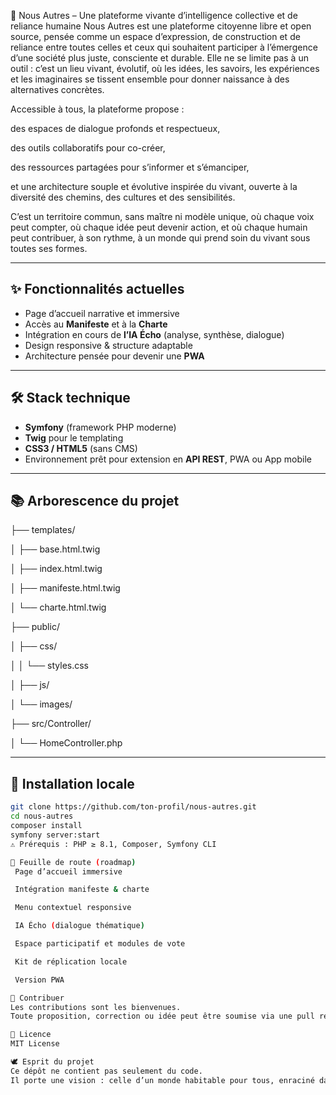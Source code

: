 🌱 Nous Autres – Une plateforme vivante d’intelligence collective et de reliance humaine
Nous Autres est une plateforme citoyenne libre et open source, pensée comme un espace d’expression, de construction et de reliance entre toutes celles et ceux qui souhaitent participer à l’émergence d’une société plus juste, consciente et durable.
Elle ne se limite pas à un outil : c’est un lieu vivant, évolutif, où les idées, les savoirs, les expériences et les imaginaires se tissent ensemble pour donner naissance à des alternatives concrètes.

Accessible à tous, la plateforme propose :

des espaces de dialogue profonds et respectueux,

des outils collaboratifs pour co-créer,

des ressources partagées pour s’informer et s’émanciper,

et une architecture souple et évolutive inspirée du vivant, ouverte à la diversité des chemins, des cultures et des sensibilités.

C’est un territoire commun, sans maître ni modèle unique, où chaque voix peut compter, où chaque idée peut devenir action, et où chaque humain peut contribuer, à son rythme, à un monde qui prend soin du vivant sous toutes ses formes.

---

## ✨ Fonctionnalités actuelles

- Page d’accueil narrative et immersive
- Accès au **Manifeste** et à la **Charte**
- Intégration en cours de **l’IA Écho** (analyse, synthèse, dialogue)
- Design responsive & structure adaptable
- Architecture pensée pour devenir une **PWA**

---

## 🛠️ Stack technique

- **Symfony** (framework PHP moderne)
- **Twig** pour le templating
- **CSS3 / HTML5** (sans CMS)
- Environnement prêt pour extension en **API REST**, PWA ou App mobile

---

## 📚 Arborescence du projet

├── templates/

│ ├── base.html.twig

│ ├── index.html.twig

│ ├── manifeste.html.twig

│ └── charte.html.twig

├── public/

│ ├── css/

│ │ └── styles.css

│ ├── js/

│ └── images/

├── src/Controller/

│ └── HomeController.php


---

## 🚀 Installation locale

```bash
git clone https://github.com/ton-profil/nous-autres.git
cd nous-autres
composer install
symfony server:start
⚠️ Prérequis : PHP ≥ 8.1, Composer, Symfony CLI

🧭 Feuille de route (roadmap)
 Page d’accueil immersive

 Intégration manifeste & charte

 Menu contextuel responsive

 IA Écho (dialogue thématique)

 Espace participatif et modules de vote

 Kit de réplication locale

 Version PWA

🤝 Contribuer
Les contributions sont les bienvenues.
Toute proposition, correction ou idée peut être soumise via une pull request ou issue. Ce projet est collectif.

📜 Licence
MIT License

🕊️ Esprit du projet
Ce dépôt ne contient pas seulement du code.
Il porte une vision : celle d’un monde habitable pour tous, enraciné dans la dignité, la vérité et la coopération.
